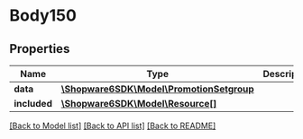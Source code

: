 # Body150

## Properties
Name | Type | Description | Notes
------------ | ------------- | ------------- | -------------
**data** | [**\Shopware6SDK\Model\PromotionSetgroup**](PromotionSetgroup.md) |  | [optional] 
**included** | [**\Shopware6SDK\Model\Resource[]**](Resource.md) |  | [optional] 

[[Back to Model list]](../../README.md#documentation-for-models) [[Back to API list]](../../README.md#documentation-for-api-endpoints) [[Back to README]](../../README.md)

